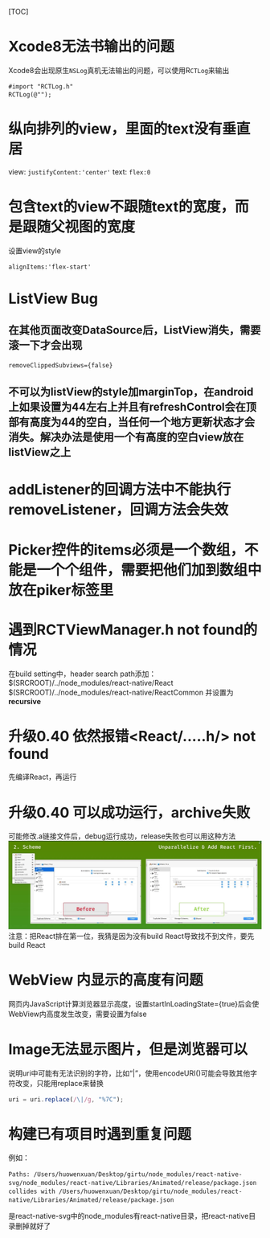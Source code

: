 [TOC]
# Xcode8无法书输出的问题

Xcode8会出现原生`NSLog`真机无法输出的问题，可以使用R`CTLog`来输出
```
#import "RCTLog.h"
RCTLog(@"");
```

# 纵向排列的view，里面的text没有垂直居
view:
`justifyContent:'center'`
text:
`flex:0`

# 包含text的view不跟随text的宽度，而是跟随父视图的宽度
设置view的style

```
alignItems:'flex-start'
```

# ListView Bug
## 在其他页面改变DataSource后，ListView消失，需要滚一下才会出现
```
removeClippedSubviews={false}
```
## 不可以为listView的style加marginTop，在android上如果设置为44左右上并且有refreshControl会在顶部有高度为44的空白，当任何一个地方更新状态才会消失。解决办法是使用一个有高度的空白view放在listView之上

# addListener的回调方法中不能执行removeListener，回调方法会失效

# Picker控件的items必须是一个数组，不能是一个个组件，需要把他们加到数组中放在piker标签里

# 遇到RCTViewManager.h not found的情况
在build setting中，header search path添加：
$(SRCROOT)/../node_modules/react-native/React
$(SRCROOT)/../node_modules/react-native/ReactCommon
并设置为**recursive**

# 升级0.40 依然报错<React/.....h/> not found
先编译React，再运行

# 升级0.40 可以成功运行，archive失败
可能修改.a链接文件后，debug运行成功，release失败也可以用这种方法
![](./media/3.png)
注意：把React排在第一位，我猜是因为没有build React导致找不到文件，要先build React

# WebView 内显示的高度有问题
网页内JavaScript计算浏览器显示高度，设置startInLoadingState={true}后会使WebView内高度发生改变，需要设置为false

# Image无法显示图片，但是浏览器可以
说明uri中可能有无法识别的字符，比如“|”，使用encodeURI()可能会导致其他字符改变，只能用replace来替换

```javascript
uri = uri.replace(/\|/g, "%7C");
```

# 构建已有项目时遇到重复问题
例如：

`
Paths: /Users/huowenxuan/Desktop/girtu/node_modules/react-native-svg/node_modules/react-native/Libraries/Animated/release/package.json collides with /Users/huowenxuan/Desktop/girtu/node_modules/react-native/Libraries/Animated/release/package.json
`

是react-native-svg中的node_modules有react-native目录，把react-native目录删掉就好了





